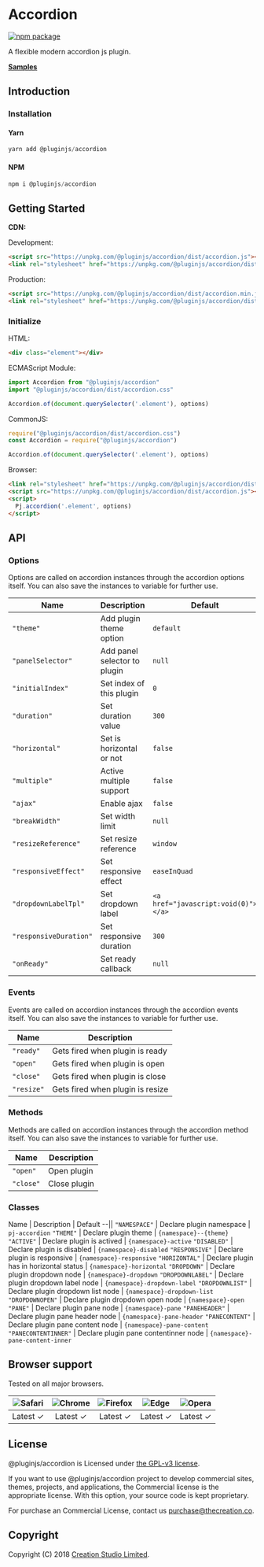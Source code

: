 # Accordion

[![npm package](https://img.shields.io/npm/v/@pluginjs/accordion.svg)](https://www.npmjs.com/package/@pluginjs/accordion)

A flexible modern accordion js plugin.

**[Samples](https://codesandbox.io/s/github/pluginjs/plugin.js/tree/master/modules/accordion/samples)**

## Introduction

### Installation

#### Yarn

```javascript
yarn add @pluginjs/accordion
```

#### NPM

```javascript
npm i @pluginjs/accordion
```

## Getting Started

**CDN:**

Development:

```html
<script src="https://unpkg.com/@pluginjs/accordion/dist/accordion.js"></script>
<link rel="stylesheet" href="https://unpkg.com/@pluginjs/accordion/dist/accordion.css">
```

Production:

```html
<script src="https://unpkg.com/@pluginjs/accordion/dist/accordion.min.js"></script>
<link rel="stylesheet" href="https://unpkg.com/@pluginjs/accordion/dist/accordion.min.css">
```

### Initialize

HTML:

```html
<div class="element"></div>
```

ECMAScript Module:

```javascript
import Accordion from "@pluginjs/accordion"
import "@pluginjs/accordion/dist/accordion.css"

Accordion.of(document.querySelector('.element'), options)
```

CommonJS:

```javascript
require("@pluginjs/accordion/dist/accordion.css")
const Accordion = require("@pluginjs/accordion")

Accordion.of(document.querySelector('.element'), options)
```

Browser:

```html
<link rel="stylesheet" href="https://unpkg.com/@pluginjs/accordion/dist/accordion.css">
<script src="https://unpkg.com/@pluginjs/accordion/dist/accordion.js"></script>
<script>
  Pj.accordion('.element', options)
</script>
```

## API

### Options

Options are called on accordion instances through the accordion options itself.
You can also save the instances to variable for further use.

Name | Description | Default
--|--|--
`"theme"` | Add plugin theme option | `default`
`"panelSelector"` | Add panel selector to plugin | `null`
`"initialIndex"` | Set index of this plugin | `0`
`"duration"` | Set duration value | `300`
`"horizontal"` | Set is horizontal or not | `false`
`"multiple"` | Active multiple support | `false`
`"ajax"` | Enable ajax | `false`
`"breakWidth"` | Set width limit | `null`
`"resizeReference"` | Set resize reference | `window`
`"responsiveEffect"` | Set responsive effect | `easeInQuad`
`"dropdownLabelTpl"` | Set dropdown label | `<a href="javascript:void(0)"></a>`
`"responsiveDuration"` | Set responsive duration | `300`
`"onReady"` | Set ready callback | `null`

### Events

Events are called on accordion instances through the accordion events itself.
You can also save the instances to variable for further use.

Name | Description
--|--
`"ready"` | Gets fired when plugin is ready
`"open"` | Gets fired when plugin is open
`"close"` | Gets fired when plugin is close
`"resize"` | Gets fired when plugin is resize

### Methods

Methods are called on accordion instances through the accordion method itself.
You can also save the instances to variable for further use.

Name | Description
--|--
`"open"` | Open plugin
`"close"` | Close plugin

### Classes

Name | Description | Default
--||
`"NAMESPACE"` | Declare plugin namespace | `pj-accordion`
`"THEME"` | Declare plugin theme | `{namespace}--{theme}`
`"ACTIVE"` | Declare plugin is actived | `{namespace}-active`
`"DISABLED"` | Declare plugin is disabled | `{namespace}-disabled`
`"RESPONSIVE"` | Declare plugin is responsive | `{namespace}-responsive`
`"HORIZONTAL"` | Declare plugin has in horizontal status | `{namespace}-horizontal`
`"DROPDOWN"` | Declare plugin dropdown node | `{namespace}-dropdown`
`"DROPDOWNLABEL"` | Declare plugin dropdown label node | `{namespace}-dropdown-label`
`"DROPDOWNLIST"` | Declare plugin dropdown list node | `{namespace}-dropdown-list`
`"DROPDOWNOPEN"` | Declare plugin dropdown open node | `{namespace}-open`
`"PANE"` | Declare plugin pane node | `{namespace}-pane`
`"PANEHEADER"` | Declare plugin pane header node | `{namespace}-pane-header`
`"PANECONTENT"` | Declare plugin pane content node | `{namespace}-pane-content`
`"PANECONTENTINNER"` | Declare plugin pane contentinner node | `{namespace}-pane-content-inner`

## Browser support

Tested on all major browsers.

| <img src="https://raw.githubusercontent.com/alrra/browser-logos/master/src/safari/safari_32x32.png" alt="Safari"> | <img src="https://raw.githubusercontent.com/alrra/browser-logos/master/src/chrome/chrome_32x32.png" alt="Chrome"> | <img src="https://raw.githubusercontent.com/alrra/browser-logos/master/src/firefox/firefox_32x32.png" alt="Firefox"> | <img src="https://raw.githubusercontent.com/alrra/browser-logos/master/src/edge/edge_32x32.png" alt="Edge"> | <img src="https://raw.githubusercontent.com/alrra/browser-logos/master/src/opera/opera_32x32.png" alt="Opera"> |
|:--:|:--:|:--:|:--:|:--:|
| Latest ✓ | Latest ✓ | Latest ✓ | Latest ✓ | Latest ✓ |

## License

@pluginjs/accordion is Licensed under [the GPL-v3 license](LICENSE).

If you want to use @pluginjs/accordion project to develop commercial sites, themes, projects, and applications, the Commercial license is the appropriate license. With this option, your source code is kept proprietary.

For purchase an Commercial License, contact us purchase@thecreation.co.

## Copyright

Copyright (C) 2018 [Creation Studio Limited](creationstudio.com).